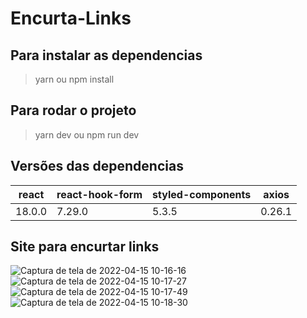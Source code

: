 # Encurta-Links

## Para instalar as dependencias

> yarn ou npm install

## Para rodar o projeto

> yarn dev ou npm run dev

## Versões das dependencias

<table>
  <thead>
    <tr>
       <th>
          react
       </th>
      <th>
          react-hook-form
      </th>
      <th>
         styled-components
      </th>
      <th>
        axios
      </th>
    </tr>
  </thead>
  <tbody>
      <tr>
         <td>
           18.0.0
        </td>
        <td>
          7.29.0
        </td>
        <td>
           5.3.5
        </td>
        <td>
          0.26.1
         </td>
      </tr>
 </tbody>
</table>

## Site para encurtar links
![Captura de tela de 2022-04-15 10-16-16](https://user-images.githubusercontent.com/86238635/163575666-d3a495ed-c9ca-41af-881a-33f9aec3d75a.png)
![Captura de tela de 2022-04-15 10-17-27](https://user-images.githubusercontent.com/86238635/163575673-6d9e85dc-4274-4cf0-bcd7-886eac6a72d6.png)
![Captura de tela de 2022-04-15 10-17-49](https://user-images.githubusercontent.com/86238635/163575680-8fb74ead-5676-400d-9f75-93aa0ac8d6c4.png)
![Captura de tela de 2022-04-15 10-18-30](https://user-images.githubusercontent.com/86238635/163575688-d2ba39f9-0a1f-48b0-b935-38a52dfe485c.png)

